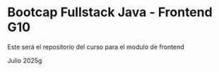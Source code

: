 # Bootcap Fullstack Java - Frontend G10

Este será el repositorio del curso para el modulo de frontend

Julio 2025g